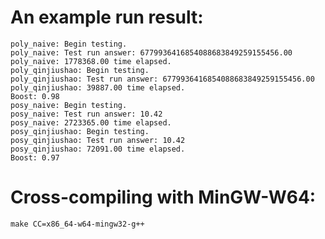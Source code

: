 An example run result:
=====================================

```
poly_naive: Begin testing.
poly_naive: Test run answer: 6779936416854088683849259155456.00
poly_naive: 1778368.00 time elapsed.
poly_qinjiushao: Begin testing.
poly_qinjiushao: Test run answer: 6779936416854088683849259155456.00
poly_qinjiushao: 39887.00 time elapsed.
Boost: 0.98
posy_naive: Begin testing.
posy_naive: Test run answer: 10.42
posy_naive: 2723365.00 time elapsed.
posy_qinjiushao: Begin testing.
posy_qinjiushao: Test run answer: 10.42
posy_qinjiushao: 72091.00 time elapsed.
Boost: 0.97
```


Cross-compiling with MinGW-W64:
==========================

```shell
make CC=x86_64-w64-mingw32-g++
```
